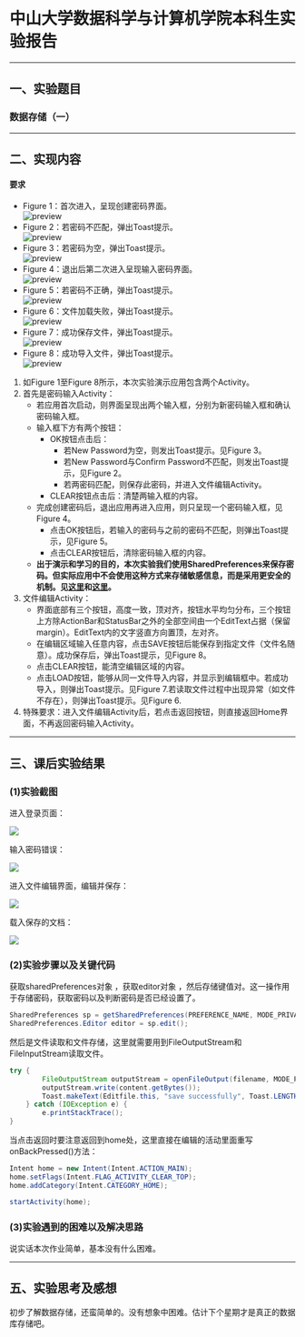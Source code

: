 # 中山大学数据科学与计算机学院本科生实验报告

---

## 一、实验题目

### 数据存储（一）

---

## 二、实现内容

#### 要求  
* Figure 1：首次进入，呈现创建密码界面。  
   ![preview](https://gitee.com/code_sysu/PersonalProject3/raw/master/manual/images/fig1.jpg)
* Figure 2：若密码不匹配，弹出Toast提示。  
   ![preview](https://gitee.com/code_sysu/PersonalProject3/raw/master/manual/images/fig2.jpg) 
* Figure 3：若密码为空，弹出Toast提示。  
   ![preview](https://gitee.com/code_sysu/PersonalProject3/raw/master/manual/images/fig3.jpg) 
* Figure 4：退出后第二次进入呈现输入密码界面。  
   ![preview](https://gitee.com/code_sysu/PersonalProject3/raw/master/manual/images/fig4.jpg) 
* Figure 5：若密码不正确，弹出Toast提示。  
   ![preview](https://gitee.com/code_sysu/PersonalProject3/raw/master/manual/images/fig5.jpg)
* Figure 6：文件加载失败，弹出Toast提示。  
   ![preview](https://gitee.com/code_sysu/PersonalProject3/raw/master/manual/images/fig6.jpg) 
* Figure 7：成功保存文件，弹出Toast提示。  
   ![preview](https://gitee.com/code_sysu/PersonalProject3/raw/master/manual/images/fig7.jpg) 
* Figure 8：成功导入文件，弹出Toast提示。  
   ![preview](https://gitee.com/code_sysu/PersonalProject3/raw/master/manual/images/fig8.jpg) 
1.  如Figure 1至Figure 8所示，本次实验演示应用包含两个Activity。 
2.  首先是密码输入Activity：
    * 若应用首次启动，则界面呈现出两个输入框，分别为新密码输入框和确认密码输入框。  
    * 输入框下方有两个按钮：  
        - OK按钮点击后：  
            + 若New Password为空，则发出Toast提示。见Figure 3。
            + 若New Password与Confirm Password不匹配，则发出Toast提示，见Figure 2。
            + 若两密码匹配，则保存此密码，并进入文件编辑Activity。
        - CLEAR按钮点击后：清楚两输入框的内容。  
    * 完成创建密码后，退出应用再进入应用，则只呈现一个密码输入框，见Figure 4。
        - 点击OK按钮后，若输入的密码与之前的密码不匹配，则弹出Toast提示，见Figure 5。
        - 点击CLEAR按钮后，清除密码输入框的内容。
    * **出于演示和学习的目的，本次实验我们使用SharedPreferences来保存密码。但实际应用中不会使用这种方式来存储敏感信息，而是采用更安全的机制。见[这里](http://stackoverflow.com/questions/1925486/android-storing-username-and-password)和[这里](http://stackoverflow.com/questions/785973/what-is-the-most-appropriate-way-to-store-user-settings-in-android-application/786588)。**
3.  文件编辑Activity：
    * 界面底部有三个按钮，高度一致，顶对齐，按钮水平均匀分布，三个按钮上方除ActionBar和StatusBar之外的全部空间由一个EditText占据（保留margin）。EditText内的文字竖直方向置顶，左对齐。
    * 在编辑区域输入任意内容，点击SAVE按钮后能保存到指定文件（文件名随意）。成功保存后，弹出Toast提示，见Figure 8。
    * 点击CLEAR按钮，能清空编辑区域的内容。
    * 点击LOAD按钮，能够从同一文件导入内容，并显示到编辑框中。若成功导入，则弹出Toast提示。见Figure 7.若读取文件过程中出现异常（如文件不存在），则弹出Toast提示。见Figure 6.
4.  特殊要求：进入文件编辑Activity后，若点击返回按钮，则直接返回Home界面，不再返回密码输入Activity。

---

## 三、课后实验结果
### (1)实验截图

进入登录页面：

![](https://gitee.com/wangld5/image/raw/master/week9/Screenshot_2018-11-07-21-40-33-746_com.experiment.png)

输入密码错误：

![](https://gitee.com/wangld5/image/raw/master/week9/Screenshot_2018-11-07-21-40-59-275_com.experiment.png)

进入文件编辑界面，编辑并保存：

![](https://gitee.com/wangld5/image/raw/master/week9/Screenshot_2018-11-07-21-41-20-773_com.experiment.png)

载入保存的文档：

![](https://gitee.com/wangld5/image/raw/master/week9/Screenshot_2018-11-07-21-41-41-357_com.experiment.png)

### (2)实验步骤以及关键代码

获取sharedPreferences对象 ，获取editor对象 ，然后存储键值对。这一操作用于存储密码，获取密码以及判断密码是否已经设置了。

```java
SharedPreferences sp = getSharedPreferences(PREFERENCE_NAME, MODE_PRIVATE);
SharedPreferences.Editor editor = sp.edit();
```

然后是文件读取和文件存储，这里就需要用到FileOutputStream和FileInputStream读取文件。

```java
try {
        FileOutputStream outputStream = openFileOutput(filename, MODE_PRIVATE);
        outputStream.write(content.getBytes());
        Toast.makeText(Editfile.this, "save successfully", Toast.LENGTH_SHORT).show();
    } catch (IOException e) {
    	e.printStackTrace();
}
```

当点击返回时要注意返回到home处，这里直接在编辑的活动里面重写onBackPressed()方法：

```java
Intent home = new Intent(Intent.ACTION_MAIN);
home.setFlags(Intent.FLAG_ACTIVITY_CLEAR_TOP);
home.addCategory(Intent.CATEGORY_HOME);

startActivity(home);
```

### (3)实验遇到的困难以及解决思路

说实话本次作业简单，基本没有什么困难。

---

## 五、实验思考及感想

初步了解数据存储，还蛮简单的。没有想象中困难。估计下个星期才是真正的数据库存储吧。
